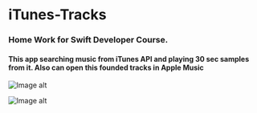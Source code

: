# iTunes-Tracks
### Home Work for Swift Developer Course. 

#### This app searching music from iTunes API  and playing 30 sec samples from it. Also can open this founded tracks in Apple Music



![Image alt](https://github.com/smokeMMA/screenshots/blob/master/itunestracks%201.png?raw=true)

![Image alt](https://github.com/smokeMMA/screenshots/blob/master/itunestrack%202.png?raw=true)

